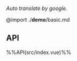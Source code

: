```yaml

```

*Auto translate by google.*

@import ./__demo__/basic.md

## API

%%API(src/index.vue)%%
